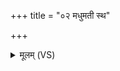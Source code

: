 +++
title = "०२ मधुमती स्थ"

+++
<details><summary>मूलम् (VS)</summary>

मधु॑मती स्थ॒मधु॑मतीं॒ वाच॑मुदेयम् ॥
</details>